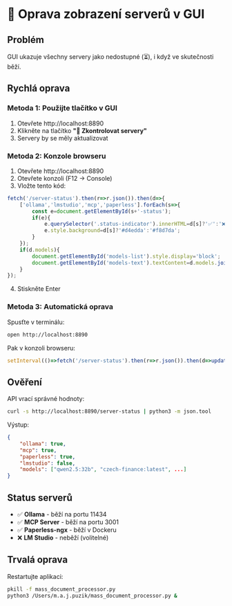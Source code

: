 # 🔧 Oprava zobrazení serverů v GUI

## Problém
GUI ukazuje všechny servery jako nedostupné (⏳), i když ve skutečnosti běží.

## Rychlá oprava

### Metoda 1: Použijte tlačítko v GUI
1. Otevřete http://localhost:8890
2. Klikněte na tlačítko **"🔄 Zkontrolovat servery"**
3. Servery by se měly aktualizovat

### Metoda 2: Konzole browseru
1. Otevřete http://localhost:8890
2. Otevřete konzoli (F12 → Console)
3. Vložte tento kód:

```javascript
fetch('/server-status').then(r=>r.json()).then(d=>{
    ['ollama','lmstudio','mcp','paperless'].forEach(s=>{
        const e=document.getElementById(s+'-status');
        if(e){
            e.querySelector('.status-indicator').innerHTML=d[s]?'✅':'❌';
            e.style.background=d[s]?'#d4edda':'#f8d7da';
        }
    });
    if(d.models){
        document.getElementById('models-list').style.display='block';
        document.getElementById('models-text').textContent=d.models.join(', ');
    }
});
```

4. Stiskněte Enter

### Metoda 3: Automatická oprava
Spusťte v terminálu:
```bash
open http://localhost:8890
```

Pak v konzoli browseru:
```javascript
setInterval(()=>fetch('/server-status').then(r=>r.json()).then(d=>updateServerStatus(d)),5000)
```

## Ověření
API vrací správné hodnoty:
```bash
curl -s http://localhost:8890/server-status | python3 -m json.tool
```

Výstup:
```json
{
    "ollama": true,
    "mcp": true,
    "paperless": true,
    "lmstudio": false,
    "models": ["qwen2.5:32b", "czech-finance:latest", ...]
}
```

## Status serverů
- ✅ **Ollama** - běží na portu 11434
- ✅ **MCP Server** - běží na portu 3001
- ✅ **Paperless-ngx** - běží v Dockeru
- ❌ **LM Studio** - neběží (volitelné)

## Trvalá oprava
Restartujte aplikaci:
```bash
pkill -f mass_document_processor.py
python3 /Users/m.a.j.puzik/mass_document_processor.py &
```